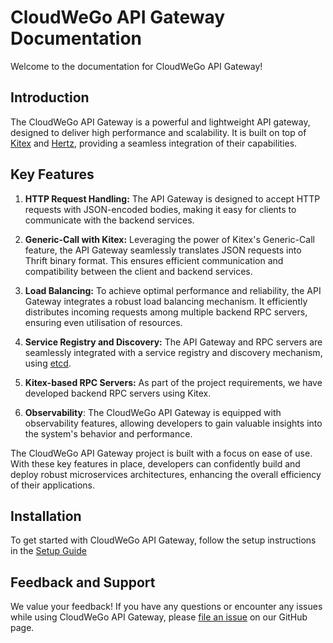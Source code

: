 # CloudWeGo API Gateway Documentation

Welcome to the documentation for CloudWeGo API Gateway!

## Introduction

The CloudWeGo API Gateway is a powerful and lightweight API gateway, designed to deliver high performance and scalability. It is built on top of
[Kitex](https://github.com/cloudwego/kitex) and [Hertz](https://github.com/cloudwego/hertz), providing a seamless integration of their capabilities.

## Key Features

1. **HTTP Request Handling:** The API Gateway is designed to accept HTTP requests with JSON-encoded bodies, making it easy for clients to communicate with the backend services.

2. **Generic-Call with Kitex:** Leveraging the power of Kitex's Generic-Call feature, the API Gateway seamlessly translates JSON requests into Thrift binary format. This ensures efficient communication and compatibility between the client and backend services.

3. **Load Balancing:** To achieve optimal performance and reliability, the API Gateway integrates a robust load balancing mechanism.
   It efficiently distributes incoming requests among multiple backend RPC servers, ensuring even utilisation of resources.

4. **Service Registry and Discovery:** The API Gateway and RPC servers are seamlessly integrated with a service registry and discovery mechanism, using [etcd](https://github.com/etcd-io/etcd/releases/).

5. **Kitex-based RPC Servers:** As part of the project requirements, we have developed backend RPC servers using Kitex.

6. **Observability**: The CloudWeGo API Gateway is equipped with observability features,
   allowing developers to gain valuable insights into the system's behavior and performance.

The CloudWeGo API Gateway project is built with a focus on ease of use. With these key features in place, developers can confidently build and deploy robust microservices architectures, enhancing the overall efficiency of their applications.

## Installation

To get started with CloudWeGo API Gateway, follow the setup instructions in the [Setup Guide](setup.md)

## Feedback and Support

We value your feedback! If you have any questions or encounter any issues while using CloudWeGo API Gateway,
please [file an issue](https://github.com/tim-pipi/cloudwego-api-gateway/issues) on our GitHub page.
